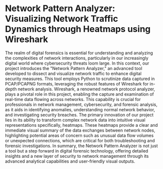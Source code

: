 # Network Pattern Analyzer:   Visualizing Network Traffic Dynamics through  Heatmaps using Wireshark 
The realm of digital forensics is essential for understanding and analyzing the complexities of 
network interactions, particularly in our increasingly digital world where cybersecurity threats 
loom large. In this context, our project introduces the "Network Pattern Analyzer," an advanced 
tool developed to dissect and visualize network traffic to enhance digital security measures. 
This tool employs Python to scrutinize data captured in PCAP/PCAPNG formats, leveraging 
the robust features of Wireshark for in-depth network analysis. 
Wireshark, a renowned network protocol analyzer, plays a pivotal role in this project, enabling 
the capture and examination of real-time data flowing across networks. This capability is 
crucial for professionals in network management, cybersecurity, and forensic analysis, as it 
aids in identifying anomalies, understanding normal network behavior, and investigating 
security breaches. 
The primary innovation of our project lies in its ability to transform complex network data into 
intuitive visual representations specifically, heatmaps. These heatmaps provide a clear and 
immediate visual summary of the data exchanges between network nodes, highlighting 
potential areas of concern such as unusual data flow volumes or unexpected connections, which 
are critical for both troubleshooting and forensic investigations. 
In summary, the Network Pattern Analyzer is not just a tool but a step forward in digital forensic 
technology, offering detailed insights and a new layer of security to network management 
through its advanced analytical capabilities and user-friendly visual outputs. 
